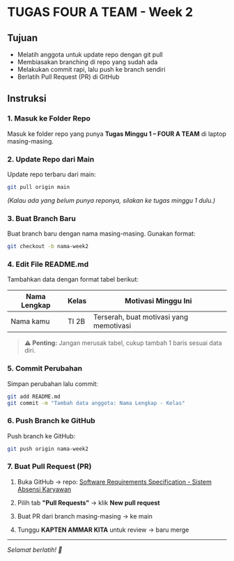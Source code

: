 # TUGAS FOUR A TEAM - Week 2

## Tujuan

- Melatih anggota untuk update repo dengan git pull
- Membiasakan branching di repo yang sudah ada
- Melakukan commit rapi, lalu push ke branch sendiri
- Berlatih Pull Request (PR) di GitHub

## Instruksi

### 1. Masuk ke Folder Repo
Masuk ke folder repo yang punya **Tugas Minggu 1 – FOUR A TEAM** di laptop masing-masing.

### 2. Update Repo dari Main
Update repo terbaru dari main:
```bash
git pull origin main
```
*(Kalau ada yang belum punya reponya, silakan ke tugas minggu 1 dulu.)*

### 3. Buat Branch Baru
Buat branch baru dengan nama masing-masing. Gunakan format:
```bash
git checkout -b nama-week2
```

### 4. Edit File README.md
Tambahkan data dengan format tabel berikut:

| Nama Lengkap | Kelas | Motivasi Minggu Ini |
|--------------|-------|---------------------|
| Nama kamu    | TI 2B | Terserah, buat motivasi yang memotivasi |

> **⚠️ Penting:** Jangan merusak tabel, cukup tambah 1 baris sesuai data diri.

### 5. Commit Perubahan
Simpan perubahan lalu commit:
```bash
git add README.md
git commit -m "Tambah data anggota: Nama Lengkap - Kelas"
```

### 6. Push Branch ke GitHub
Push branch ke GitHub:
```bash
git push origin nama-week2
```

### 7. Buat Pull Request (PR)

1. Buka GitHub → repo: [Software Requirements Specification - Sistem Absensi Karyawan](https://github.com/four-A-team/Software-Requirements-Specification---Sistem-Absensi-Karyawan)

2. Pilih tab **"Pull Requests"** → klik **New pull request**

3. Buat PR dari branch masing-masing → ke main

4. Tunggu **KAPTEN AMMAR KITA** untuk review → baru merge

---

*Selamat berlatih! 🚀*
